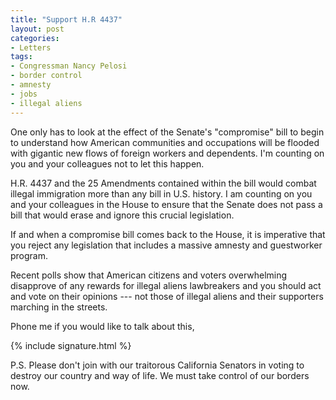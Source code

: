 ```yaml
---
title: "Support H.R 4437"
layout: post
categories:
- Letters
tags:
- Congressman Nancy Pelosi
- border control
- amnesty
- jobs
- illegal aliens
---
```


One only has to look at the effect of the Senate's "compromise" bill to begin to understand how American communities and occupations will be flooded with gigantic new flows of foreign workers and dependents. I'm counting on you and your colleagues not to let this happen.

H.R. 4437 and the 25 Amendments contained within the bill would combat illegal immigration more than any bill in U.S. history. I am counting on you and your colleagues in the House to ensure that the Senate does not pass a bill that would erase and ignore this crucial legislation. 

If and when a compromise bill comes back to the House, it is imperative that you reject any legislation that includes a massive amnesty and guestworker program. 

Recent polls show that American citizens and voters overwhelming disapprove of any rewards for illegal aliens lawbreakers and you should act and vote on their opinions --- not those of illegal aliens and their supporters marching in the streets.

Phone me if you would like to talk about this,

{% include signature.html %}

P.S. Please don't join with our traitorous California Senators in voting to destroy our country and way of life. We must take control of our borders now.
